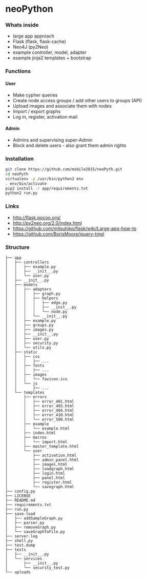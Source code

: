 # neoPython

### Whats inside

* large app approach
* Flask (flask, flask-cache)
* Neo4J (py2Neo)
* example controller, model, adapter
* example jinja2 templates + bootstrap


### Functions

#### User
* Make cypher queries
* Create node access groups / add other users to groups (API)
* Upload images and associate them with nodes
* Import / export graphs
* Log in, register, activation mail

#### Admin
* Admins and supervising super-Admin
* Block and delete users - also grant them admin rights


### Installation
```sh
git clone https://github.com/mobile2015/neoPyth.git
cd neoPyth
virtualenv -p /usr/bin/python2 env
. env/bin/activate
pip2 install -r app/requirements.txt
python2 run.py
```

### Links

* http://flask.pocoo.org/
* http://py2neo.org/2.0/index.html
* https://github.com/mitsuhiko/flask/wiki/Large-app-how-to
* https://github.com/BorisMoore/jquery-tmpl

### Structure

```
├── app
│   ├── controllers
│   │   ├── example.py
│   │   ├── __init__.py
│   │   └── user.py
│   ├── __init__.py
│   ├── models
│   │   ├── adapters
│   │   │   ├── graph.py
│   │   │   ├── helpers
│   │   │   │   ├── edge.py
│   │   │   │   ├── __init__.py
│   │   │   │   └── node.py
│   │   │   └── __init__.py
│   │   ├── example.py
│   │   ├── groups.py
│   │   ├── images.py
│   │   ├── __init__.py
│   │   ├── user.py
│   │   ├── security.py
│   │   └── utils.py
│   ├── static
│   │   ├── css
│   │   │   ├── ...
│   │   ├── fonts
│   │   │   ├── ...
│   │   ├── images
│   │   │   └── favicon.ico
│   │   └── js
│   │       ├── ...
│   └── templates
│       ├── errors
│       │   ├── error_401.html
│       │   ├── error_403.html
│       │   ├── error_404.html
│       │   ├── error_410.html
│       │   └── error_500.html
│       ├── example
│       │   └── example.html
│       ├── index.html
│       ├── macros
│       │   └── import.html
│       ├── master_template.html
│       └── user
│           ├── activation.html
│           ├── admin_panel.html
│           ├── images.html
│           ├── loadgraph.html
│           ├── login.html
│           ├── panel.html
│           ├── register.html
│           └── savegraph.html
├── config.py
├── LICENSE
├── README.md
├── requirements.txt
├── run.py
├── save-load
│   ├── addSampleGraph.py
│   ├── parser.py
│   ├── removeGraph.py
│   └── saveGraphToFile.py
├── server.log
├── shell.py
├── test.dump
├── tests
│   ├── __init__.py
│   └── services
│       ├── __init__.py
│       └── security_test.py
└── uploads

```
